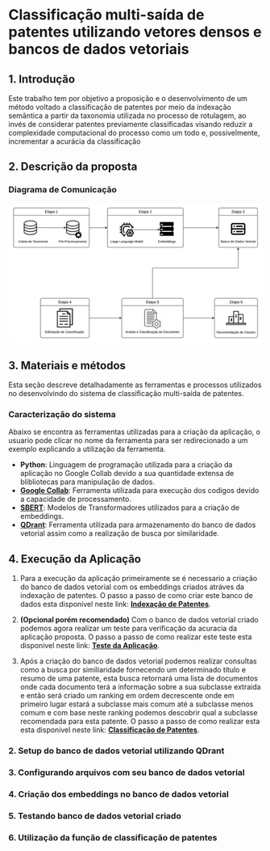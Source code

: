 
# Classificação multi-saída de patentes utilizando vetores densos e bancos de dados vetoriais
## 1. Introdução

Este trabalho tem por objetivo a proposição e o desenvolvimento de um método voltado a classificação de patentes por meio da indexação semântica a partir da taxonomia utilizada no processo de rotulagem, ao invés de considerar patentes previamente classificadas visando reduzir a complexidade computacional do processo como um todo e, possivelmente, incrementar a acurácia da classificação

## 2. Descrição da proposta

### Diagrama de Comunicação
![diagrama_de_execucao](https://github.com/alacides/multi-output-taxonomy-classifier/blob/main/resources/Concept%20map.png?raw=true)

## 3. Materiais e métodos 

Esta seção descreve detalhadamente as ferramentas e processos utilizados no desenvolvindo do sistema de classificação multi-saída de patentes. 

### Caracterização do sistema
Abaixo se encontra as ferramentas utilizadas para a criação da aplicação, o usuario pode clicar no nome da ferramenta para ser redirecionado a um exemplo explicando a utilização da ferramenta.

- **Python**: Linguagem de programação utilizada para a criação da aplicação no Google Collab devido a sua quantidade extensa de blibliotecas para manipulação de dados.
- [**Google Collab**](https://github.com/alacides/multi-output-taxonomy-classifier/tree/main/resources/Google%20Collab): Ferramenta utilizada para execução dos codigos devido a capacidade de processamento.
- [**SBERT**](https://github.com/alacides/multi-output-taxonomy-classifier/tree/main/resources/SBert): Modelos de Transformadores utilizados para a criação de embeddings.
- [**QDrant**](https://github.com/alacides/multi-output-taxonomy-classifier/tree/main/resources/QDrant): Ferramenta utilizada para armazenamento do banco de dados vetorial assim como a realização de busca por similaridade.

## 4. Execução da Aplicação
1. Para a execução da aplicação primeiramente se é necessario a criação do banco de dados vetorial com os embeddings criados atráves da indexação de patentes. O passo a passo de como criar este banco de dados esta disponivel neste link: [**Indexação de Patentes**](https://github.com/alacides/multi-output-taxonomy-classifier/tree/main/resources/QDrant).

2. **(Opcional porém recomendado)** Com o banco de dados vetorial criado podemos agora realizar um teste para verificação da acuracia da aplicação proposta. O passo a passo de como realizar este teste esta disponivel neste link: [**Teste da Aplicação**](https://github.com/alacides/multi-output-taxonomy-classifier/tree/main/resources/QDrant).

3. Após a criação do banco de dados vetorial podemos realizar consultas como a busca por similiaridade fornecendo um determinado titulo e resumo de uma patente, esta busca retornará uma lista de documentos onde cada documento terá a informação sobre a sua subclasse extraida e então será criado um ranking em ordem decrescente onde em primeiro lugar estará a subclasse mais comum até a subclasse menos comum e com base neste ranking podemos descobrir qual a subclasse recomendada para esta patente. O passo a passo de como realizar esta  esta disponivel neste link: [**Classificação de Patentes**](https://github.com/alacides/multi-output-taxonomy-classifier/tree/main/resources/QDrant).


### 2. Setup do banco de dados vetorial utilizando QDrant

### 3. Configurando arquivos com seu banco de dados vetorial

### 4. Criação dos embeddings no banco de dados vetorial

### 5. Testando banco de dados vetorial criado

### 6. Utilização da função de classificação de patentes